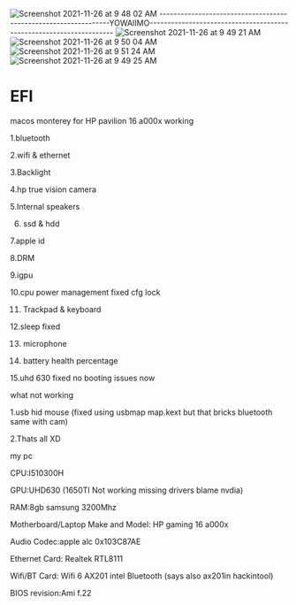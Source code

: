 
![Screenshot 2021-11-26 at 9 48 02 AM](https://user-images.githubusercontent.com/76640596/143538594-3407b5e4-7c49-4b05-94a9-2557884e572a.png)
 ----------------------------------------------------------------YOWAIIMO--------------------------------------------------------------------
![Screenshot 2021-11-26 at 9 49 21 AM](https://user-images.githubusercontent.com/76640596/143538575-c68be57f-9c61-4dc1-8328-582c3f05860a.png)
![Screenshot 2021-11-26 at 9 50 04 AM](https://user-images.githubusercontent.com/76640596/143538600-2511705f-5991-421f-af3a-4f098d88b19a.png)
![Screenshot 2021-11-26 at 9 51 24 AM](https://user-images.githubusercontent.com/76640596/143538605-6b70093f-ed43-4902-8a47-1ad05687de5e.png)
![Screenshot 2021-11-26 at 9 49 25 AM](https://user-images.githubusercontent.com/76640596/143538609-0727d0df-2aa4-49df-b5fe-58fb97533e4b.png)



# EFI
 macos monterey for HP pavilion 16 a000x
working

1.bluetooth

2.wifi & ethernet

3.Backlight

4.hp true vision camera

5.Internal speakers

6. ssd & hdd

7.apple id

8.DRM

9.igpu

10.cpu power management fixed cfg lock

11. Trackpad & keyboard

12.sleep fixed

13. microphone

14. battery health percentage

15.uhd 630 fixed no booting issues now

what not working

1.usb hid mouse (fixed using usbmap map.kext but that bricks bluetooth same with cam)

2.Thats all XD

my pc

CPU:I510300H

GPU:UHD630 (1650TI Not working missing drivers blame nvdia)

RAM:8gb samsung 3200Mhz

Motherboard/Laptop Make and Model: HP gaming 16 a000x

Audio Codec:apple alc 0x103C87AE

Ethernet Card: Realtek RTL8111

Wifi/BT Card: Wifi 6 AX201 intel Bluetooth (says also ax201in hackintool)

BIOS revision:Ami f.22


